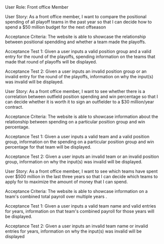 User Role: Front office Member


User Story: As a front office member, I want to compare the positional spending of all playoff teams in the past year so that I can decide how to spend a $50 million budget for the next offseason

Acceptance Criteria: The website is able to showcase the relationship between positional spendding and whether a team made the playoffs.

Acceptance Test 1: Given a user inputs a valid position group and a valid entry for the round of the playoffs, spending information on the teams that made that round of playoffs will be displayed.

Acceptance Test 2: Given a user inputs an invalid position group or an invalid entry for the round of the playoffs, information on why the input(s) was invalid will be displayed.



User Story: As a front office member, I want to see whether there is a correlation between outfield position spending and win percentage so that I can decide whether it is worth it to sign an outfielder to a $30 million/year contract.

Acceptance Criteria: The website is able to showcase information about the relationship between spending on a particular position group and win percentage.

Acceptance Test 1: Given a user inputs a valid team and a valid position group, information on the spending on a particular position group and win percentage for that team will be displayed.

Acceptance Test 2: Given a user inputs an invalid team or an invalid position group, information on why the input(s) was invalid will be displayed.



User Story: As a front office member, I want to see which teams have spent over $500 million in the last three years so that I can decide which teams to apply for to maximize the amount of money that I can spend.

Acceptance Criteria: The website is able to showcase information on a team's combined total payroll over multiple years .

Acceptance Test 1: Given a user inputs a valid team name and valid entries for years, information on that team's combined payroll for those years will be displayed.

Acceptance Test 2: Given a user inputs an invalid team name or invalid entries for years, information on why the input(s) was invalid will be displayed 


